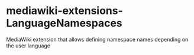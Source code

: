# mediawiki-extensions-LanguageNamespaces
MediaWiki extension that allows defining namespace names depending on the user language

